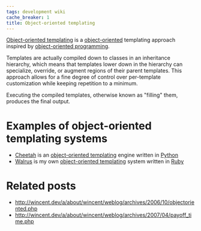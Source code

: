 ```yaml
---
tags: development wiki
cache_breaker: 1
title: Object-oriented templating
---
```


[Object-oriented templating](/wiki/Object-oriented_templating) is a [object-oriented](/wiki/object-oriented) templating approach inspired by [object-oriented programming](/wiki/object-oriented_programming).

Templates are actually compiled down to classes in an inheritance hierarchy, which means that templates lower down in the hierarchy can specialize, override, or augment regions of their parent templates. This approach allows for a fine degree of control over per-template customization while keeping repetition to a minimum.

Executing the compiled templates, otherwise known as "filling" them, produces the final output.

# Examples of object-oriented templating systems

-   [Cheetah](/wiki/Cheetah) is an [object-oriented templating](/wiki/object-oriented_templating) engine written in [Python](/wiki/Python)
-   [Walrus](/wiki/Walrus) is my own [object-oriented templating](/wiki/object-oriented_templating) system written in [Ruby](/wiki/Ruby)

# Related posts

-   <http://wincent.dev/a/about/wincent/weblog/archives/2006/10/objectoriented.php>
-   <http://wincent.dev/a/about/wincent/weblog/archives/2007/04/payoff_time.php>
